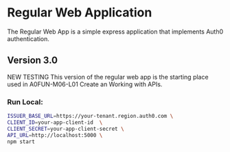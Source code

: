 # Regular Web Application

The Regular Web App is a simple express application that implements Auth0 authentication.

## Version 3.0
NEW TESTING
This version of the regular web app is the starting place used in A0FUN-M06-L01 Create an Working with APIs.

### Run Local:

```bash
ISSUER_BASE_URL=https://your-tenant.region.auth0.com \
CLIENT_ID=your-app-client-id  \
CLIENT_SECRET=your-app-client-secret \
API_URL=http://localhost:5000 \
npm start
```
